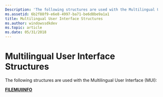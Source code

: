 ```yaml
---
Description: 'The following structures are used with the Multilingual User Interface (MUI):'
ms.assetid: 6b2f88f9-e6e8-4997-ba71-be6d8be9a1a1
title: Multilingual User Interface Structures
ms.author: windowssdkdev
ms.topic: article
ms.date: 05/31/2018
---
```


# Multilingual User Interface Structures

The following structures are used with the Multilingual User Interface (MUI):

[**FILEMUIINFO**](/windows/desktop/api/Winnls/ns-winnls-_filemuiinfo)

 

 



